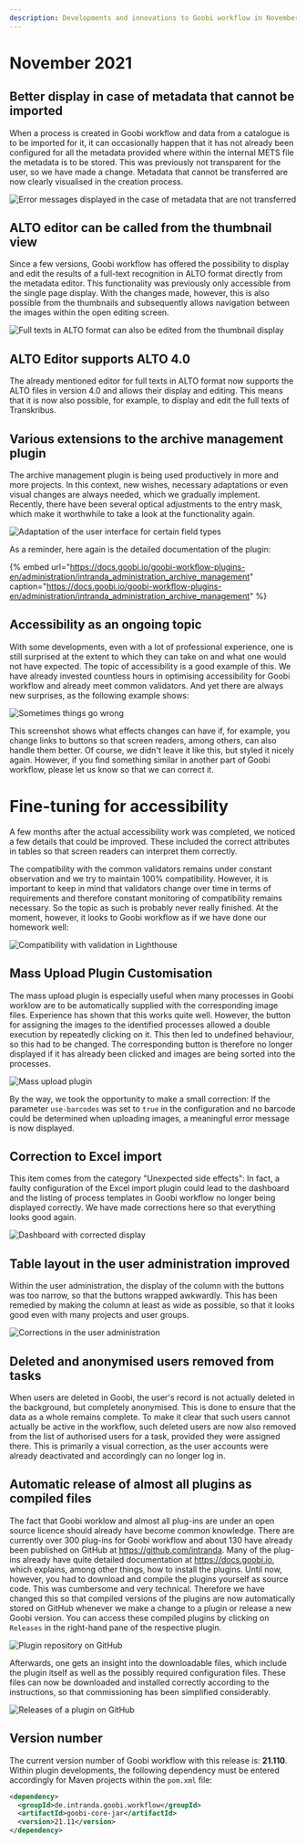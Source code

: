```yaml
---
description: Developments and innovations to Goobi workflow in November 2021
---
```


# November 2021

## Better display in case of metadata that cannot be imported

When a process is created in Goobi workflow and data from a catalogue is to be imported for it, it can occasionally happen that it has not already been configured for all the metadata provided where within the internal METS file the metadata is to be stored. This was previously not transparent for the user, so we have made a change. Metadata that cannot be transferred are now clearly visualised in the creation process.

![Error messages displayed in the case of metadata that are not transferred](../.gitbook/assets/2111_process1_en.png)


## ALTO editor can be called from the thumbnail view

Since a few versions, Goobi workflow has offered the possibility to display and edit the results of a full-text recognition in ALTO format directly from the metadata editor. This functionality was previously only accessible from the single page display. With the changes made, however, this is also possible from the thumbnails and subsequently allows navigation between the images within the open editing screen.

![Full texts in ALTO format can also be edited from the thumbnail display](../.gitbook/assets/2111_alto_en.png)


## ALTO Editor supports ALTO 4.0

The already mentioned editor for full texts in ALTO format now supports the ALTO files in version 4.0 and allows their display and editing. This means that it is now also possible, for example, to display and edit the full texts of Transkribus.


## Various extensions to the archive management plugin

The archive management plugin is being used productively in more and more projects. In this context, new wishes, necessary adaptations or even visual changes are always needed, which we gradually implement. Recently, there have been several optical adjustments to the entry mask, which make it worthwhile to take a look at the functionality again.

![Adaptation of the user interface for certain field types](../.gitbook/assets/2111_archive_en.png)

As a reminder, here again is the detailed documentation of the plugin:

{% embed url="https://docs.goobi.io/goobi-workflow-plugins-en/administration/intranda_administration_archive_management" caption="https://docs.goobi.io/goobi-workflow-plugins-en/administration/intranda_administration_archive_management" %}


## Accessibility as an ongoing topic

With some developments, even with a lot of professional experience, one is still surprised at the extent to which they can take on and what one would not have expected. The topic of accessibility is a good example of this. We have already invested countless hours in optimising accessibility for Goobi workflow and already meet common validators. And yet there are always new surprises, as the following example shows:

![Sometimes things go wrong](../.gitbook/assets/2111_accessiblity_en.png)

This screenshot shows what effects changes can have if, for example, you change links to buttons so that screen readers, among others, can also handle them better. Of course, we didn't leave it like this, but styled it nicely again. However, if you find something similar in another part of Goobi workflow, please let us know so that we can correct it.

# Fine-tuning for accessibility

A few months after the actual accessibility work was completed, we noticed a few details that could be improved. These included the correct attributes in tables so that screen readers can interpret them correctly. 

The compatibility with the common validators remains under constant observation and we try to maintain 100% compatibility. However, it is important to keep in mind that validators change over time in terms of requirements and therefore constant monitoring of compatibility remains necessary. So the topic as such is probably never really finished. At the moment, however, it looks to Goobi workflow as if we have done our homework well:

![Compatibility with validation in Lighthouse](../.gitbook/assets/2111_wcag_en.png)


## Mass Upload Plugin Customisation

The mass upload plugin is especially useful when many processes in Goobi worklow are to be automatically supplied with the corresponding image files. Experience has shown that this works quite well. However, the button for assigning the images to the identified processes allowed a double execution by repeatedly clicking on it. This then led to undefined behaviour, so this had to be changed. The corresponding button is therefore no longer displayed if it has already been clicked and images are being sorted into the processes.

![Mass upload plugin](../.gitbook/assets/2111_massupload_en.png)

By the way, we took the opportunity to make a small correction: If the parameter `use-barcodes` was set to `true` in the configuration and no barcode could be determined when uploading images, a meaningful error message is now displayed.

## Correction to Excel import

This item comes from the category "Unexpected side effects": In fact, a faulty configuration of the Excel import plugin could lead to the dashboard and the listing of process templates in Goobi workflow no longer being displayed correctly. We have made corrections here so that everything looks good again.

![Dashboard with corrected display](../.gitbook/assets/2111_dashboard_en.png)

## Table layout in the user administration improved

Within the user administration, the display of the column with the buttons was too narrow, so that the buttons wrapped awkwardly. This has been remedied by making the column at least as wide as possible, so that it looks good even with many projects and user groups.

![Corrections in the user administration](../.gitbook/assets/2111_users_en.png)


## Deleted and anonymised users removed from tasks

When users are deleted in Goobi, the user's record is not actually deleted in the background, but completely anonymised. This is done to ensure that the data as a whole remains complete. To make it clear that such users cannot actually be active in the workflow, such deleted users are now also removed from the list of authorised users for a task, provided they were assigned there. This is primarily a visual correction, as the user accounts were already deactivated and accordingly can no longer log in.


## Automatic release of almost all plugins as compiled files

The fact that Goobi worklow and almost all plug-ins are under an open source licence should already have become common knowledge. There are currently over 300 plug-ins for Goobi workflow and about 130 have already been published on GitHub at https://github.com/intranda. Many of the plug-ins already have quite detailed documentation at https://docs.goobi.io, which explains, among other things, how to install the plugins. Until now, however, you had to download and compile the plugins yourself as source code. This was cumbersome and very technical. Therefore we have changed this so that compiled versions of the plugins are now automatically stored on GitHub whenever we make a change to a plugin or release a new Goobi version. You can access these compiled plugins by clicking on `Releases` in the right-hand pane of the respective plugin.

![Plugin repository on GitHub](../.gitbook/assets/2111_github1.png)

Afterwards, one gets an insight into the downloadable files, which include the plugin itself as well as the possibly required configuration files. These files can now be downloaded and installed correctly according to the instructions, so that commissioning has been simplified considerably.

![Releases of a plugin on GitHub](../.gitbook/assets/2111_github2.png)


## Version number
The current version number of Goobi workflow with this release is: **21.110**.
Within plugin developments, the following dependency must be entered accordingly for Maven projects within the `pom.xml` file:

```xml
<dependency>
  <groupId>de.intranda.goobi.workflow</groupId>
  <artifactId>goobi-core-jar</artifactId>
  <version>21.11</version>
</dependency>
```
